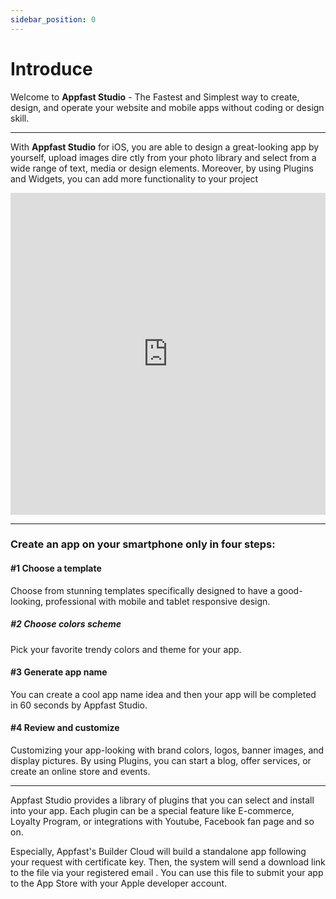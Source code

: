 ```yaml
---
sidebar_position: 0
---
```


# Introduce

Welcome to **Appfast Studio** - The Fastest and Simplest way to create, design, and operate your website and mobile apps without coding or design skill.

---

With **Appfast Studio** for iOS, you are able to design a great-looking app by yourself, upload images dire ctly from your photo library and select from a wide range of text, media or design elements. Moreover, by using Plugins and Widgets, you can add more functionality to your project

<iframe width="100%" height="515" src="https://www.youtube.com/embed/rX7rRlyqkC0" title="YouTube video player" frameborder="0" allow="accelerometer; autoplay; clipboard-write; encrypted-media; gyroscope; picture-in-picture" allowfullscreen></iframe>

---
### Create an app on your smartphone only in four steps: ###

#### #1 Choose a template ####
Choose from stunning templates specifically designed to have a good-looking, professional with mobile and tablet responsive design.

##### #2 Choose colors scheme #####
Pick your favorite trendy colors and theme for your app.

#### #3 Generate app name ####
You can create a cool app name idea and then your app will be completed in 60 seconds by Appfast Studio.

#### #4 Review and customize ####
Customizing your app-looking with brand colors, logos, banner images, and display pictures. By using Plugins, you can start a blog, offer services, or create an online store and events.

---
Appfast Studio provides a library of plugins that you can select and install into your app. Each plugin can be a special feature like E-commerce, Loyalty Program, or integrations with Youtube, Facebook fan page and so on.

Especially, Appfast's Builder Cloud will build a standalone app following your request with certificate key. Then, the system will send a download link to the file via your registered email . You can use this file to submit your app to the App Store with your Apple developer account.